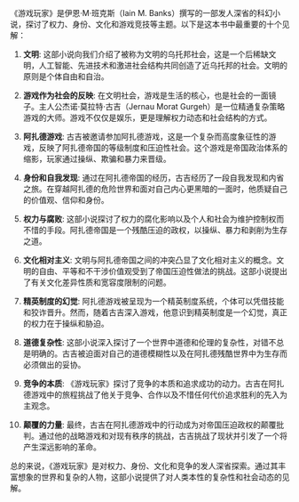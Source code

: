 《游戏玩家》是伊恩·M·班克斯（Iain M. Banks）撰写的一部发人深省的科幻小说，探讨了权力、身份、文化和游戏竞技等主题。以下是这本书中最重要的十个见解：

1. **文明**: 这部小说向我们介绍了被称为文明的乌托邦社会，这是一个后稀缺文明，人工智能、先进技术和激进社会结构共同创造了近乌托邦的社会。文明的原则是个体自由和自治。

2. **游戏作为社会的反映**: 在文明社会，游戏是生活的核心，也是社会的一面镜子。主人公杰诺·莫拉特·古吉（Jernau Morat Gurgeh）是一位精通复杂策略游戏的大师。游戏不仅仅是娱乐，更是理解权力动态和社会结构的方式。

3. **阿扎德游戏**: 古吉被邀请参加阿扎德游戏，这是一个复杂而高度象征性的游戏，反映了阿扎德帝国的等级制度和压迫性社会。这个游戏是帝国政治体系的缩影，玩家通过操纵、欺骗和暴力来晋级。

4. **身份和自我发现**: 通过在阿扎德帝国的经历，古吉经历了一段自我发现和内省之旅。在穿越阿扎德的危险世界和面对自己内心更黑暗的一面时，他质疑自己的价值观、信仰和身份。

5. **权力与腐败**: 这部小说探讨了权力的腐化影响以及个人和社会为维护控制权而不惜的手段。阿扎德帝国是一个残酷压迫的政权，以操纵、暴力和剥削为生存之道。

6. **文化相对主义**: 文明与阿扎德帝国之间的冲突凸显了文化相对主义的概念。文明的自由、平等和不干涉价值观受到了帝国压迫性做法的挑战。这部小说提出了有关文化差异性质和宽容度限制的问题。

7. **精英制度的幻觉**: 阿扎德游戏被呈现为一个精英制度系统，个体可以凭借技能和狡诈晋升。然而，随着古吉深入游戏，他意识到精英制度是一个幻觉，真正的权力在于操纵和胁迫。

8. **道德复杂性**: 这部小说深入探讨了一个世界中道德和伦理的复杂性，对错不总是明确的。古吉被迫面对自己的道德模糊性以及在阿扎德残酷世界中为生存而必须做出的妥协。

9. **竞争的本质**: 《游戏玩家》探讨了竞争的本质和追求成功的动力。古吉在阿扎德游戏中的旅程挑战了他关于竞争、合作以及不惜任何代价追求胜利的先入为主观念。

10. **颠覆的力量**: 最终，古吉在阿扎德游戏中的行动成为对帝国压迫政权的颠覆批判。通过他的战略游戏和对现有秩序的挑战，古吉挑战了现状并引发了一个将产生深远影响的革命。

总的来说，《游戏玩家》是对权力、身份、文化和竞争的发人深省探索。通过其丰富想象的世界和复杂的人物，这部小说提供了对人类本性的复杂性和社会动态的见解。